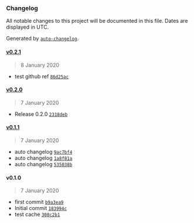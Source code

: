 ### Changelog

All notable changes to this project will be documented in this file. Dates are displayed in UTC.

Generated by [`auto-changelog`](https://github.com/CookPete/auto-changelog).

#### [v0.2.1](https://github.com/FunkySamuel37/meteor-with-circleci/compare/v0.2.0...v0.2.1)

> 8 January 2020

- test github ref [`86d25ac`](https://github.com/FunkySamuel37/meteor-with-circleci/commit/86d25ac30c9a0c739a380ad43145591cc772ccae)

#### [v0.2.0](https://github.com/FunkySamuel37/meteor-with-circleci/compare/v0.1.1...v0.2.0)

> 7 January 2020

- Release 0.2.0 [`2318deb`](https://github.com/FunkySamuel37/meteor-with-circleci/commit/2318deb3aa2d0f9186b372af6f2e277a5d987682)

#### [v0.1.1](https://github.com/FunkySamuel37/meteor-with-circleci/compare/v0.1.0...v0.1.1)

> 7 January 2020

- auto changelog [`9ac7bf4`](https://github.com/FunkySamuel37/meteor-with-circleci/commit/9ac7bf4a43d2c0fabe162d25ebf02b5d7598242f)
- auto changelog [`1a8f81a`](https://github.com/FunkySamuel37/meteor-with-circleci/commit/1a8f81a6c77b178a8ca87e2bd7b3002e7f2ca7a3)
- auto changelog [`535038b`](https://github.com/FunkySamuel37/meteor-with-circleci/commit/535038b793efff317d9fadd569a0d176896318a9)

#### v0.1.0

> 7 January 2020

- first commit [`b9a3ea9`](https://github.com/FunkySamuel37/meteor-with-circleci/commit/b9a3ea91f0c667f213b6ca4492cf0177dafb389c)
- Initial commit [`183994c`](https://github.com/FunkySamuel37/meteor-with-circleci/commit/183994c9b0659e28e06cf2f9ac8032a36eeade72)
- test cache [`308c2b1`](https://github.com/FunkySamuel37/meteor-with-circleci/commit/308c2b17757740af7e35be7e5c4534b25b150dfd)
